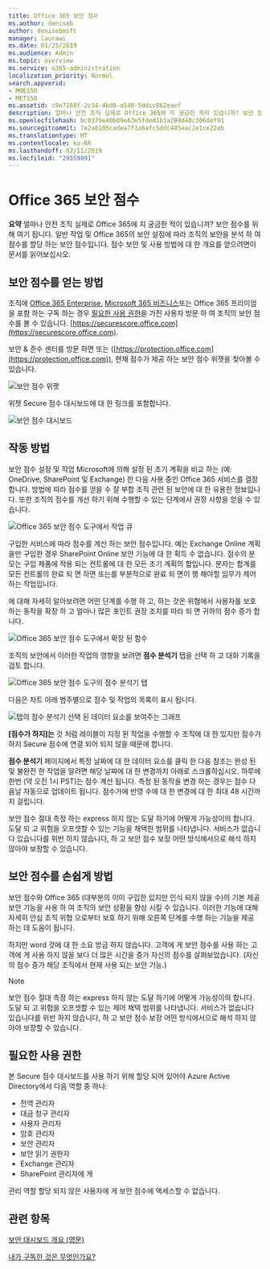 ```yaml
---
title: Office 365 보안 점수
ms.author: deniseb
author: denisebmsft
manager: laurawi
ms.date: 01/25/2019
ms.audience: Admin
ms.topic: overview
ms.service: o365-administration
localization_priority: Normal
search.appverid:
- MOE150
- MET150
ms.assetid: c9e7160f-2c34-4bd0-a548-5ddcc862eaef
description: 얼마나 안전 조직 실제로 Office 365에 지 궁금한 적이 있습니까? 보안 점수를 위해 여기 됩니다. 일반 작업 및 Office 365의 보안 설정에 따라 조직의 보안을 분석 하 여 점수를 할당 하는 보안 점수입니다.
ms.openlocfilehash: bc0379e40b09e63e5fded1b1a289d40c306def91
ms.sourcegitcommit: 7e2a0185cadea7f3a6afc5ddc445eac2e1ce22eb
ms.translationtype: MT
ms.contentlocale: ko-KR
ms.lasthandoff: 02/11/2019
ms.locfileid: "29559091"
---
```

# <a name="office-365-secure-score"></a>Office 365 보안 점수

**요약** 얼마나 안전 조직 실제로 Office 365에 지 궁금한 적이 있습니까? 보안 점수를 위해 여기 됩니다. 일반 작업 및 Office 365의 보안 설정에 따라 조직의 보안을 분석 하 여 점수를 할당 하는 보안 점수입니다. 점수 보안 및 사용 방법에 대 한 개요를 얻으려면이 문서를 읽어보십시오.
  
## <a name="how-to-get-to-secure-score"></a>보안 점수를 얻는 방법

조직에 [Office 365 Enterprise](https://docs.microsoft.com/office365/enterprise/), [Microsoft 365 비즈니스](https://docs.microsoft.com/microsoft-365/business/)또는 Office 365 프리미엄을 포함 하는 구독 하는 경우 [필요한 사용 권한](#required-permissions)을 가진 사용자 방문 하 여 조직의 보안 점수를 볼 수 있습니다. [https://securescore.office.com](https://securescore.office.com). 

보안 & 준수 센터를 방문 하면 또는 ([https://protection.office.com](https://protection.office.com)), 현재 점수가 제공 하는 보안 점수 위젯을 찾아볼 수 있습니다.

![보안 점수 위젯](media/SecureScoreWidget-o365.png)

위젯 Secure 점수 대시보드에 대 한 링크를 포함합니다.

![보안 점수 대시보드](media/SecureScore-WelcomeScreen.png)
  
## <a name="how-it-works"></a>작동 방법

보안 점수 설정 및 작업 Microsoft에 의해 설정 된 초기 계획을 비교 하는 (예: OneDrive, SharePoint 및 Exchange) 한 다음 사용 중인 Office 365 서비스를 결정 합니다. 방법에 따라 점수를 얻을 수 잘 부합 조직 관련 된 보안에 대 한 유용한 정보입니다. 또한 조직의 점수를 개선 하기 위해 수행할 수 있는 단계에서 권장 사항을 얻을 수 있습니다. 
  
![Office 365 보안 점수 도구에서 작업 큐](media/SecureScore-ActionsToTake.png)
  
구입한 서비스에 따라 점수를 계산 하는 보안 점수입니다. 예는 Exchange Online 계획을만 구입한 경우 SharePoint Online 보안 기능에 대 한 획득 수 없습니다. 점수의 분모는 구입 제품에 적용 되는 컨트롤에 대 한 모든 초기 계획의 합입니다. 분자는 합계를 모든 컨트롤의 완료 되 면 하면 또는를 부분적으로 완료 되 면이 행 해야할 임무가 제어 하는 작업입니다.

에 대해 자세히 알아보려면 어떤 단계를 수행 하 고, 하는 것은 위협에서 사용자를 보호 하는 동작을 확장 하 고 얼마나 많은 포인트 권장 조치를 따라 되 면 귀하의 점수 증가 합니다.
  
![Office 365 보안 점수 도구에서 확장 된 함수](media/SecureScore-DetailedActionToTake.png)
  
조직의 보안에서 이러한 작업의 영향을 보려면 **점수 분석기** 탭을 선택 하 고 대화 기록을 검토 합니다. 
  
![Office 365 보안 점수 도구의 점수 분석기 탭](media/SecureScore-ScoreAnalyzer-7days.png)
  
다음은 차트 아래 범주별으로 점수 및 작업의 목록이 표시 됩니다. 
  
![탭의 점수 분석기 선택 된 데이터 요소를 보여주는 그래프](media/SecureScore-Analyzer-breakdownbelowchart.png)
 
**[점수가 하지]는** 것 처럼 레이블이 지정 된 작업을 수행할 수 조직에 대 한 있지만 점수가 하지 Secure 점수에 연결 되어 되지 않을 때문에 합니다.  

**점수 분석기** 페이지에서 특정 날짜에 대 한 데이터 요소를 클릭 한 다음 참조는 완성 된 및 불완전 한 작업을 알려면 해당 날짜에 대 한 변경까지 아래로 스크롤하십시오. 하루에 한번 (약 오전 1시 PST)는 점수 계산 됩니다. 측정 된 동작을 변경 하는 경우는 점수 다음날 자동으로 업데이트 됩니다. 점수가에 반영 수에 대 한 변경에 대 한 최대 48 시간까지 걸립니다.

보안 점수 절대 측정 하는 express 하지 않는 도달 하기에 어떻게 가능성이의 합니다. 도달 되 고 위험을 오프셋할 수 있는 기능을 채택한 범위를 나타냅니다. 서비스가 없습니다 있습니다를 위반 하지 않습니다, 하 고 보안 점수 보장 어떤 방식에서으로 해석 하지 않아야 보장할 수 있습니다.
 
## <a name="how-secure-score-helps"></a>보안 점수를 손쉽게 방법

보안 점수와 Office 365 (대부분의 이미 구입한 있지만 인식 되지 않을 수)의 기본 제공 보안 기능을 사용 하 여 조직의 보안 상황을 향상 시킬 수 있습니다. 이러한 기능에 대해 자세히 안심 조직 위협 으로부터 보호 하기 위해 오른쪽 단계를 수행 하는 기능을 제공 하는 데 도움이 됩니다.
  
하지만 word 것에 대 한 소요 방금 하지 않습니다. 고객에 게 보안 점수를 사용 하는 고객에 게 사용 하지 않을 보다 더 많은 시간을 증가 자신의 점수를 살펴보았습니다. (자신의 점수 증가 해당 조직에서 현재 사용 되는 보안 기능.)
  
> [!NOTE]
> 보안 점수 절대 측정 하는 express 하지 않는 도달 하기에 어떻게 가능성이의 합니다. 도달 되 고 위험을 오프셋할 수 있는 제어 채택 범위를 나타냅니다. 서비스가 없습니다 있습니다를 위반 하지 않습니다, 하 고 보안 점수 보장 어떤 방식에서으로 해석 하지 않아야 보장할 수 있습니다. 
  
## <a name="required-permissions"></a>필요한 사용 권한

본 Secure 점수 대시보드를 사용 하기 위해 할당 되어 있어야 Azure Active Directory에서 다음 역할 중 하나:
- 전역 관리자
- 대금 청구 관리자
- 사용자 관리자
- 암호 관리자
- 보안 관리자
- 보안 읽기 권한자
- Exchange 관리자
- SharePoint 관리자에 게

 관리 역할 할당 되지 않은 사용자에 게 보안 점수에 액세스할 수 없습니다.

## <a name="related-topics"></a>관련 항목

[보안 대시보드 개요 (영문)](security-dashboard.md)

[내가 구독한 것은 무엇인가요?](https://docs.microsoft.com/office365/admin/admin-overview/what-subscription-do-i-have?view=o365-worldwide)
